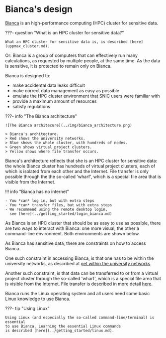 # Bianca's design

[Bianca](bianca.md) is an high-performance computing (HPC) cluster for sensitive data.

???- question "What is an HPC cluster for sensitive data?"

    What an HPC cluster for sensitive data is, is described [here](uppmax_cluster.md).

Or: Bianca is a group of computers that can effectively run many calculations,
as requested by multiple people, at the same time.
As the data is sensitive, it is protected to remain only on Bianca.

Bianca is designed to:

- make accidental data leaks difficult
- make correct data management as easy as possible
- emulate the HPC cluster environment that SNIC users were familiar with
- provide a maximum amount of resources
- satisfy regulations

???- info "The Bianca architecture"

    ![The Bianca architecure](../img/bianca_architecture.png)

    > Bianca's architecture.
    > Red shows the university networks.
    > Blue shows the whole cluster, with hundreds of nodes.
    > Green shows virtual project clusters.
    > Yellow shows where file transfer occurs.

Bianca's architecture reflects that
she is an HPC cluster for sensitive data:
the whole Bianca cluster has hundreds
of virtual project clusters,
each of which is isolated from each other and the Internet.
File transfer is only possible through the the so-called 'wharf',
which is a special file area that is visible from the Internet.

!!! info "Bianca has no internet"

    - You *can* log in, but with extra steps
    - You *can* transfer files, but with extra steps
    - We recommend using the remote desktop login,
      see [here](../getting_started/login_bianca.md)

As Bianca is an HPC cluster that should be as easy to
use as possible, there are two ways to interact with Bianca:
one more visual, the other a command-line environment.
Both environments are shown below.

As Bianca has sensitive data, there are constraints on how to
access Bianca.

One such constraint in accessing Bianca,
is that one has to be within the university
networks, as described at [get within the university networks](../getting_started/get_inside_sunet.md).

Another such constraint, is that data can be
transferred to or from a virtual project cluster through the so-called 'wharf',
which is a special file area that is visible from the Internet.
File transfer is described in more detail [here](../cluster_guides/transfer_bianca.md).

Bianca runs the Linux operating system and all users need some
basic Linux knowledge to use Bianca.

???- tip "Using Linux"

    Using Linux (and especially the so-called command-line/terminal) is essential
    to use Bianca. Learning the essential Linux commands
    is described [here](../getting_started/linux.md).
